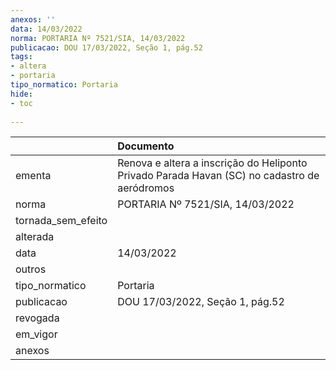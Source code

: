 ```yaml
---
anexos: ''
data: 14/03/2022
norma: PORTARIA Nº 7521/SIA, 14/03/2022
publicacao: DOU 17/03/2022, Seção 1, pág.52
tags:
- altera
- portaria
tipo_normatico: Portaria
hide: 
- toc 
 
---
```


|                    | Documento                                                                                    |
|:-------------------|:---------------------------------------------------------------------------------------------|
| ementa             | Renova e altera a inscrição do Heliponto Privado Parada Havan (SC) no cadastro de aeródromos |
| norma              | PORTARIA Nº 7521/SIA, 14/03/2022                                                             |
| tornada_sem_efeito |                                                                                              |
| alterada           |                                                                                              |
| data               | 14/03/2022                                                                                   |
| outros             |                                                                                              |
| tipo_normatico     | Portaria                                                                                     |
| publicacao         | DOU 17/03/2022, Seção 1, pág.52                                                              |
| revogada           |                                                                                              |
| em_vigor           |                                                                                              |
| anexos             |                                                                                              |
